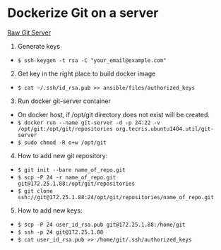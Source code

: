 # Dockerize Git on a server

[Raw Git Server](http://git-scm.com/book/en/v1/Git-on-the-Server-Getting-Git-on-a-Server)

1. Generate keys
  * `$ ssh-keygen -t rsa -C "your_email@example.com"`
2. Get key in the right place to build docker image
  * `$ cat ~/.ssh/id_rsa.pub >> ansible/files/authorized_keys`
3. Run docker git-server container
  * On docker host, if /opt/git directory does not exist will be created.
  * `$ docker run --name git-server -d -p 24:22 -v /opt/git:/opt/git/repositories org.tecris.ubuntu1404.util/git-server`
  * `$ sudo chmod -R o+w /opt/git`
4. How to add new git repository:
  * `$ git init --bare name_of_repo.git`
  * `$ scp -P 24 -r name_of_repo.git git@172.25.1.88:/opt/git/repositories`
  * `$ git clone ssh://git@172.25.1.88:24/opt/git/repositories/name_of_repo.git`
5. How to add new keys:
 * `$ scp -P 24 user_id_rsa.pub git@172.25.1.88:/home/git`
 * `$ ssh -p 24 git@172.25.1.88`
 * `$ cat user_id_rsa.pub >> /home/git/.ssh/authorized_keys`
